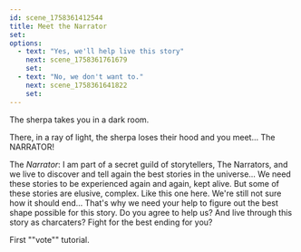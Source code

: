 ```yaml
---
id: scene_1758361412544
title: Meet the Narrator
set:
options:
  - text: "Yes, we'll help live this story"
    next: scene_1758361761679
    set:
  - text: "No, we don't want to."
    next: scene_1758361641822
    set:
---
```


The sherpa takes you in a dark room. 

There, in a ray of light, the sherpa loses their hood and you meet... The NARRATOR!

The *Narrator*: I am part of a secret guild of storytellers, The Narrators, and we live to discover and tell again the best stories in the universe... We need these stories to be experienced again and again, kept alive. But some of these stories are elusive, complex. Like this one here. We're still not sure how it should end... That's why we need your help to figure out the best shape possible for this story. Do you agree to help us? And live through this story as charcaters? Fight for the best ending for you?

First ""vote"" tutorial. 
